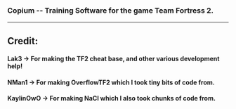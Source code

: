 ### Copium -- Training Software for the game Team Fortress 2.
-----
Credit:
-----
#### Lak3 -> For making the TF2 cheat base, and other various development help!
#### NMan1 -> For making OverflowTF2 which I took tiny bits of code from.
#### KaylinOwO -> For making NaCl which I also took chunks of code from.

